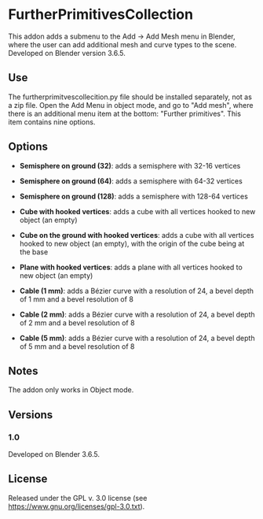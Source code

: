 # FurtherPrimitivesCollection

This addon adds a submenu to the Add -> Add Mesh menu in Blender, where the user can add additional mesh and curve types to the scene. Developed on Blender version 3.6.5. 

## Use

The furtherprimitvescollecition.py file should be installed separately, not as a zip file. Open the Add Menu in object mode, and go to "Add mesh", where there is an additional menu item at the bottom: "Further primitives". This item contains nine options.

## Options

- **Semisphere on ground (32)**: adds a semisphere with 32-16 vertices
- **Semisphere on ground (64)**: adds a semisphere with 64-32 vertices
- **Semisphere on ground (128)**: adds a semisphere with 128-64 vertices

- **Cube with hooked vertices**: adds a cube with all vertices hooked to new object (an empty)
- **Cube on the ground with hooked vertices**: adds a cube with all vertices hooked to new object (an empty), with the origin of the cube being at the base
- **Plane with hooked vertices**: adds a plane with all vertices hooked to new object (an empty)

- **Cable (1 mm)**: adds a Bézier curve with a resolution of 24, a bevel depth of 1 mm and a bevel resolution of 8
- **Cable (2 mm)**: adds a Bézier curve with a resolution of 24, a bevel depth of 2 mm and a bevel resolution of 8
- **Cable (5 mm)**: adds a Bézier curve with a resolution of 24, a bevel depth of 5 mm and a bevel resolution of 8

## Notes

The addon only works in Object mode.

## Versions

### 1.0

Developed on Blender 3.6.5.

## License

Released under the GPL v. 3.0 license (see https://www.gnu.org/licenses/gpl-3.0.txt).